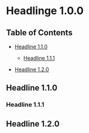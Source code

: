 # Headlinge 1.0.0

## Table of Contents

<div class="toc">

-   [Headline 1.1.0](#headline-110)

    -   [Headline 1.1.1](#headline-111)

-   [Headline 1.2.0](#headline-120)

</div>

## Headline 1.1.0

### Headline 1.1.1

## Headline 1.2.0
